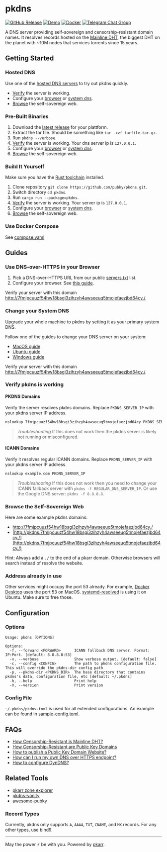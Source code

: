 # pkdns

[![GitHub Release](https://img.shields.io/github/v/release/pubky/pkdns)](https://github.com/pubky/pkdns/releases/latest/)
[![Demo](https://img.shields.io/badge/Demo-7fmjpc-green)](http://pkdns-demo.pubky.app/)
[![Docker](https://img.shields.io/badge/Image-Docker-red)](https://hub.docker.com/r/synonymsoft/pkdns)
[![Telegram Chat Group](https://img.shields.io/badge/Chat-Telegram-violet)](https://t.me/pubkycore)

A DNS server providing self-sovereign and censorship-resistant domain names. It resolves records hosted on the [Mainline DHT](https://en.wikipedia.org/wiki/Mainline_DHT), the biggest DHT on the planet with ~10M nodes that services torrents since 15 years.


## Getting Started

### Hosted DNS

Use one of the [hosted DNS servers](./servers.txt) to try out pkdns quickly.

- [Verify](#verify-pkdns-is-working) the server is working.
- Configure your [browser](#use-dns-over-https-in-your-browser) or [system dns](#change-your-system-dns).
- [Browse](#browse-the-self-sovereign-web) the self-sovereign web.


### Pre-Built Binaries

1. Download the [latest release](https://github.com/pubky/pkdns/releases/latest/) for your plattform.
2. Extract the tar file. Should be something like `tar -xvf tarfile.tar.gz`.
3. Run `pkdns --verbose`.
4. [Verify](#verify-pkdns-is-working) the server is working. Your dns server ip is `127.0.0.1`.
5. Configure your [browser](#use-dns-over-https-in-your-browser) or [system dns](#change-your-system-dns).
6. [Browse](#browse-the-self-sovereign-web) the self-sovereign web.


### Build It Yourself

Make sure you have the [Rust toolchain](https://rustup.rs/) installed.

1. Clone repository `git clone https://github.com/pubky/pkdns.git`.
2. Switch directory `cd pkdns`.
3. Run `cargo run --package=pkdns`.
4. [Verify](#verify-pkdns-is-working) the server is working. Your server ip is `127.0.0.1`.
6. Configure your [browser](#use-dns-over-https-in-your-browser) or [system dns](#change-your-system-dns).
7. [Browse](#browse-the-self-sovereign-web) the self-sovereign web.


### Use Docker Compose

See [compose.yaml](./compose.yaml).

## Guides

### Use DNS-over-HTTPS in your Browser

1. Pick a DNS-over-HTTPS URL from our public [servers.txt](./servers.txt) list.
2. Configure your browser. See [this guide](https://support.privadovpn.com/kb/article/848-how-to-enable-doh-on-your-browser/).


Verify your server with this domain [http://7fmjpcuuzf54hw18bsgi3zihzyh4awseeuq5tmojefaezjbd64cy./](http://7fmjpcuuzf54hw18bsgi3zihzyh4awseeuq5tmojefaezjbd64cy./).

### Change your System DNS

Upgrade your whole machine to pkdns by setting it as your primary system DNS.

Follow one of the guides to change your DNS server on your system:
- [MacOS guide](https://support.apple.com/en-gb/guide/mac-help/mh14127)
- [Ubuntu guide](https://www.ionos.com/digitalguide/server/configuration/change-dns-server-on-ubuntu/)
- [Windows guide](https://www.windowscentral.com/how-change-your-pcs-dns-settings-windows-10)


Verify your server with this domain [http://7fmjpcuuzf54hw18bsgi3zihzyh4awseeuq5tmojefaezjbd64cy./](http://7fmjpcuuzf54hw18bsgi3zihzyh4awseeuq5tmojefaezjbd64cy./).

### Verify pkdns is working

#### PKDNS Domains
Verify the server resolves pkdns domains. Replace `PKDNS_SERVER_IP` with your pkdns server IP address.

```bash 
nslookup 7fmjpcuuzf54hw18bsgi3zihzyh4awseeuq5tmojefaezjbd64cy PKDNS_SERVER_IP
```

> *Troubleshooting* If this does not work then the pkdns server is likely not running or misconfigured.


#### ICANN Domains

Verify it resolves regular ICANN domains. Replace `PKDNS_SERVER_IP` with your pkdns server IP address.

```bash
nslookup example.com PKDNS_SERVER_IP
```

> *Troubleshooting* If this does not work then you need to change your ICANN fallback server with
> `pkdns -f REGULAR_DNS_SERVER_IP`. Or use the Google DNS server: `pkdns -f 8.8.8.8`.

### Browse the Self-Sovereign Web

Here are some example pkdns domains:

- [http://7fmjpcuuzf54hw18bsgi3zihzyh4awseeuq5tmojefaezjbd64cy./](http://7fmjpcuuzf54hw18bsgi3zihzyh4awseeuq5tmojefaezjbd64cy./)
- [http://pkdns.7fmjpcuuzf54hw18bsgi3zihzyh4awseeuq5tmojefaezjbd64cy./](http://pkdns.7fmjpcuuzf54hw18bsgi3zihzyh4awseeuq5tmojefaezjbd64cy./)


Hint: Always add a `./` to the end of a pkarr domain. Otherwise browsers will search instead of resolve the website.

### Address already in use

Other services might occupy the port 53 already. For example, [Docker Desktop](https://github.com/docker/for-mac/issues/7008) uses the port 53 on MacOS. [systemd-resolved](https://www.linuxuprising.com/2020/07/ubuntu-how-to-free-up-port-53-used-by.html) is using it on Ubuntu. Make sure to free those.

## Configuration

### Options

```
Usage: pkdns [OPTIONS]

Options:
  -f, --forward <FORWARD>      ICANN fallback DNS server. Format: IP:Port. [default: 8.8.8.8:53]
  -v, --verbose                Show verbose output. [default: false]
  -c, --config <CONFIG>        The path to pkdns configuration file. This will override the pkdns-dir config path
  -p, --pkdns-dir <PKDNS_DIR>  The base directory that contains pkdns's data, configuration file, etc [default: ~/.pkdns]
  -h, --help                   Print help
  -V, --version                Print version
```

### Config File

`~/.pkdns/pkdns.toml` is used for all extended configurations. An example can be found in [sample-config.toml](./server/sample-config.toml).


## FAQs

- [How Censorship-Resistant is Mainline DHT?](https://medium.com/pubky/mainline-dht-censorship-explained-b62763db39cb)
- [How Censorship-Resistant are Public Key Domains](https://medium.com/pubky/public-key-domains-censorship-resistance-explained-33d0333e6123)
- [How to publish a Public Key Domain Website?](https://medium.com/pubky/how-to-host-a-public-key-domain-website-v0-6-0-ubuntu-24-04-57e6f2cb6f77)
- [How can I run my own DNS over HTTPS endpoint?](./docs/dns-over-https.md)
- [How to configure DynDNS?](./docs/dyn-dns.md)

## Related Tools

- [pkarr zone explorer](https://pkdns.net/)
- [pkdns-vanity](https://github.com/jphastings/pkdns-vanity)
- [awesome-pubky](https://github.com/aljazceru/awesome-pubky)

### Record Types

Currently, pkdns only supports `A`, `AAAA`, `TXT`, `CNAME`, and `MX` records. For any other types, use bind9.


---

May the power ⚡ be with you. Powered by [pkarr](https://github.com/pubky/pkarr).
